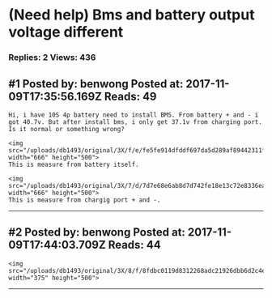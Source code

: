 # (Need help) Bms and battery output voltage different

### Replies: 2 Views: 436

## \#1 Posted by: benwong Posted at: 2017-11-09T17:35:56.169Z Reads: 49

```
Hi, i have 10S 4p battery need to install BMS. From battery + and - i got 40.7v. But after install bms, i only get 37.1v from charging port. Is it normal or something wrong? 

<img src="/uploads/db1493/original/3X/f/e/fe5fe914dfddf697da5d289af89442311fbd4cab.JPG" width="666" height="500">
This is measure from battery itself. 

<img src="/uploads/db1493/original/3X/7/d/7d7e68e6ab8d7d742fe18e13c72e8336ea7c37c3.JPG" width="666" height="500"> 
This is measure from chargig port + and -.
```

---
## \#2 Posted by: benwong Posted at: 2017-11-09T17:44:03.709Z Reads: 44

```
<img src="/uploads/db1493/original/3X/8/f/8fdbc0119d8312268adc21926dbb6d2c4e49be35.jpg" width="375" height="500">
```

---
